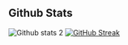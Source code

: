 
<h2 aling="center"> Github Stats </h2>

![Github stats 2](https://github-readme-stats.vercel.app/api?username=Ozgur-Ulusoy&show_icons=true&theme=radical)
[![GitHub Streak](https://streak-stats.demolab.com/?user=Ozgur-Ulusoy)](https://git.io/streak-stats)

